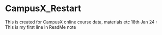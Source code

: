 # CampusX_Restart
This is created for CampusX online course data, materials etc
18th Jan 24 : This is my first line in ReadMe note
